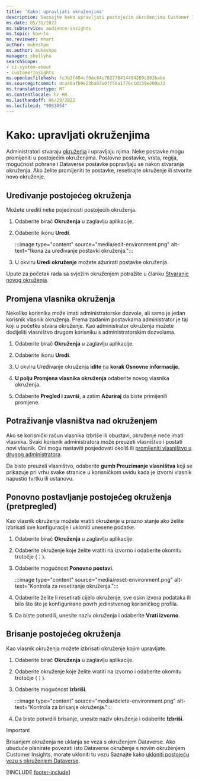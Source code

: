 ```yaml
---
title: 'Kako: upravljati okruženjima'
description: Saznajte kako upravljati postojećim okruženjima Customer Insights kao administrator."
ms.date: 05/31/2022
ms.subservice: audience-insights
ms.topic: how-to
ms.reviewer: mhart
author: mukeshpo
ms.author: mukeshpo
manager: shellyha
searchScope:
- ci-system-about
- customerInsights
ms.openlocfilehash: fc3b3f404cf0ac84c782778414494289c803babe
ms.sourcegitcommit: dca46afb9e23ba87a0ff59a1776c1d139e209a32
ms.translationtype: MT
ms.contentlocale: hr-HR
ms.lasthandoff: 06/29/2022
ms.locfileid: "9083054"
---
```

# <a name="how-to-manage-environments"></a>Kako: upravljati okruženjima

Administratori stvaraju [okruženja](create-environment.md) i upravljaju njima. Neke postavke mogu promijeniti u postojećim okruženjima. Poslovne postavke, vrsta, regija, mogućnost pohrane i Dataverse postavke popravljaju se nakon stvaranja okruženja. Ako želite promijeniti te postavke, resetirajte okruženje ili stvorite novo okruženje.

## <a name="edit-an-existing-environment"></a>Uređivanje postojećeg okruženja

Možete urediti neke pojedinosti postojećih okruženja.

1. Odaberite birač **Okruženja** u zaglavlju aplikacije.

1. Odaberite ikonu **Uredi**.

   :::image type="content" source="media/edit-environment.png" alt-text="Ikona za uređivanje postavki okruženja.":::

1. U okviru **Uredi okruženje** možete ažurirati postavke okruženja.

Upute za početak rada sa svježim okruženjem potražite u članku [Stvaranje novog okruženja](create-environment.md).

## <a name="change-the-owner-of-an-environment"></a>Promjena vlasnika okruženja

Nekoliko korisnika može imati administratorske dozvole, ali samo je jedan korisnik vlasnik okruženja. Prema zadanim postavkama administrator je taj koji u početku stvara okruženje. Kao administrator okruženja možete dodijeliti vlasništvo drugom korisniku s administratorskim dozvolama.

1. Odaberite birač **Okruženja** u zaglavlju aplikacije.

1. Odaberite ikonu **Uredi**.

1. U okviru Uređivanje okruženja **idite** na **korak Osnovne informacije**.

1. **U polju Promjena vlasnika okruženja** odaberite novog vlasnika okruženja.  

1. Odaberite **Pregled i završi**, a zatim **Ažuriraj** da biste primijenili promjene.

## <a name="claim-ownership-of-an-environment"></a>Potraživanje vlasništva nad okruženjem

Ako se korisnički račun vlasnika izbriše ili obustavi, okruženje neće imati vlasnika. Svaki korisnik administratora može preuzeti vlasništvo i postati novi vlasnik. Oni mogu nastaviti posjedovati okoliš ili [promijeniti vlasništvo u drugog administratora](#change-the-owner-of-an-environment).

Da biste preuzeli vlasništvo, odaberite **gumb Preuzimanje vlasništva** koji se prikazuje pri vrhu svake stranice u korisničkom uvidu kada je izvorni vlasnik napustio tvrtku ili ustanovu.

## <a name="reset-an-existing-environment-preview"></a>Ponovno postavljanje postojećeg okruženja (pretpregled)

Kao vlasnik okruženja možete vratiti okruženje u prazno stanje ako želite izbrisati sve konfiguracije i ukloniti unesene podatke.

1. Odaberite birač **Okruženja** u zaglavlju aplikacije.

1. Odaberite okruženje koje želite vratiti na izvorno i odaberite okomitu trotočje (&vellip;).

1. Odaberite mogućnost **Ponovno postavi**.

   :::image type="content" source="media/reset-environment.png" alt-text="Kontrola za resetiranje okruženja.":::

1. Odaberite želite li resetirati cijelo okruženje, sve osim izvora podataka ili bilo što što je konfigurirano povrh jedinstvenog korisničkog profila.

1. Da biste potvrdili, unesite naziv okruženja i odaberite **Vrati izvorno**.

## <a name="delete-an-existing-environment"></a>Brisanje postojećeg okruženja

Kao vlasnik okruženja možete izbrisati okruženje kojim upravljate.

1. Odaberite birač **Okruženja** u zaglavlju aplikacije.

1. Odaberite okruženje koje želite vratiti na izvorno i odaberite okomitu trotočje (&vellip;). 

1. Odaberite mogućnost **Izbriši**.

   :::image type="content" source="media/delete-environment.png" alt-text="Kontrola za brisanje okruženja.":::

1. Da biste potvrdili brisanje, unesite naziv okruženja i odaberite **Izbriši**.

> [!IMPORTANT]
> Brisanjem okruženja ne uklanja se veza s okruženjem Dataverse. Ako ubuduće planirate povezati isto Dataverse okruženje s novim okruženjem Customer Insights, morate ukloniti tu vezu Saznajte kako [ukloniti postojeću vezu s okruženjem Dataverse](customer-insights-dataverse.md#remove-an-existing-connection-to-a-dataverse-environment).

[!INCLUDE [footer-include](includes/footer-banner.md)]
